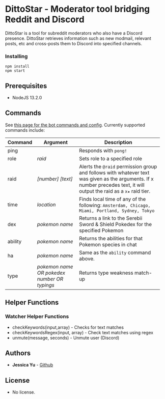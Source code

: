 # DittoStar - Moderator tool bridging Reddit and Discord

DittoStar is a tool for subreddit moderators who also have a Discord presence. DittoStar retrieves information such as new modmail, relevant posts, etc and cross-posts them to Discord into specified channels.

### Installing

    npm install
    npm start

## Prerequisites

* NodeJS 13.2.0

## Commands
See [this page for the bot commands and config](./commands.md). Currently supported commands include: 

| Command | Argument | Description |  
|-|-|-|  
| ping | | Responds with `pong!` |
| role | *raid* | Sets role to a specified role |  
| raid | *[number] [text]* | Alerts the `@raid` permission group and follows with whatever text was given as the arguments. If x number precedes text, it will output the raid as a `x★` raid tier. |  
| time | *location* | Finds local time of any of the following: ```Amsterdam, Chicago, Miami, Portland, Sydney, Tokyo``` |  
| dex | *pokemon name* | Returns a link to the Serebii Sword & Shield Pokedex for the specified Pokemon |  
| ability | *pokemon name* | Returns the abilities for that Pokemon species in chat | 
| ha | *pokemon name* | Same as the `ability` command above. |
| type | *pokemon name OR pokedex number OR typings* | Returns type weakness match-up | 

## Helper Functions

### Watcher Helper Functions
* checkKeywords(input,array) - Checks for text matches
* checkKeywordsRegex(input, array) - Check text matches using regex
* unmute(message, seconds) - Unmute user (Discord)

## Authors

* **Jessica Yu** - [Github](https://github.com/jessicayyu)
  
## License
  
* No license.


